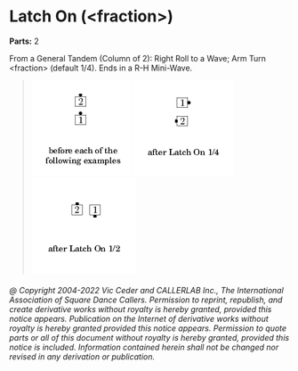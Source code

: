 
# Latch On (\<fraction>)
**Parts:** 2  


From a General Tandem (Column of 2): Right Roll to a Wave; Arm Turn \<fraction> (default 1/4).
Ends in a R-H Mini-Wave.

> 
> ![alt](latch_on-1.png)
> ![alt](latch_on-2.png)
> ![alt](latch_on-3.png)
> 

###### @ Copyright 2004-2022 Vic Ceder and CALLERLAB Inc., The International Association of Square Dance Callers. Permission to reprint, republish, and create derivative works without royalty is hereby granted, provided this notice appears. Publication on the Internet of derivative works without royalty is hereby granted provided this notice appears. Permission to quote parts or all of this document without royalty is hereby granted, provided this notice is included. Information contained herein shall not be changed nor revised in any derivation or publication.
